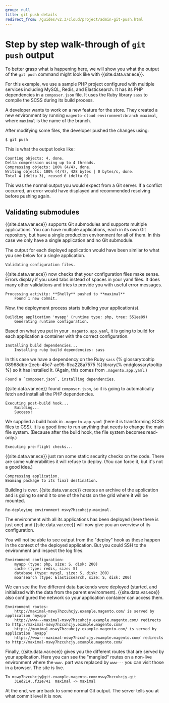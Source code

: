 ```yaml
---
group: null
title: git push details
redirect_from: /guides/v2.3/cloud/project/admin-git-push.html
---
```


# Step by step walk-through of `git push` output

To better grasp what is happening here, we will show you what the output of the `git push` command might look like with {{site.data.var.ece}}.

For this example, we use a sample PHP project configured with multiple services including MySQL, Redis, and Elasticsearch. It has its PHP dependencies in a `composer.json` file. It uses the Ruby library `sass` to compile the SCSS during its build process.

A developer wants to work on a new feature for the store. They created a new environment by running `magento-cloud environment:branch maximal`, where `maximal` is the name of the branch.

After modifying some files, the developer pushed the changes using:

```
$ git push
```

This is what the output looks like:

```
Counting objects: 4, done.
Delta compression using up to 4 threads.
Compressing objects: 100% (4/4), done.
Writing objects: 100% (4/4), 428 bytes | 0 bytes/s, done.
Total 4 (delta 3), reused 0 (delta 0)
```

This was the normal output you would expect from a Git server. If a conflict occurred, an error would have displayed and recommended resolving before pushing again.

## Validating submodules

{{site.data.var.ece}} supports Git submodules and supports multiple applications. You can have multiple applications, each in its own Git repository, but have a single production environment for all of them. In this case we only have a single application and no Git submodule.

The output for each deployed application would have been similar to what you see below for a single application.

```
Validating configuration files.
```

{{site.data.var.ece}} now checks that your configuration files make sense. Errors display if you used tabs instead of spaces in your yaml files. It does many other validations and tries to provide you with useful error messages.

```
Processing activity: **Shelly** pushed to **maximal**
    Found 1 new commit.
```

Now, the deployment process starts building your application(s).

```
Building application 'myapp' (runtime type: php, tree: 551ee89)
    Generating runtime configuration.
```

Based on what you put in your `.magento.app.yaml`, it is going to build for each application a container with the correct configuration.

```
Installing build dependencies...
    Installing ruby build dependencies: sass
```

In this case we have a dependency on the Ruby  `sass` {% glossarytooltip 08968dbb-2eeb-45c7-ae95-ffca228a7575 %}library{% endglossarytooltip %} so it has installed it. (Again, this comes from `.magento.app.yaml`.)

```
Found a `composer.json`, installing dependencies.
```

{{site.data.var.ece}} found `composer.json`, so it is going to automatically fetch and install all the PHP dependencies.

```
Executing post-build hook...
    Building...
    Success!
```

We supplied a build hook in `.magento.app.yaml` (here it is transforming SCSS files to CSS). It is a good time to run  anything that needs to change the main file system. (Because after the build hook, the file system becomes read-only.)

```
Executing pre-flight checks...
```

{{site.data.var.ece}} just ran some static security checks on the code. There are some vulnerabilities it will refuse to deploy. (You can force it, but it's not a good idea.)

```
Compressing application.
Beaming package to its final destination.
```

Building is over. {{site.data.var.ece}} creates an archive of the application and is going to send it to one of the hosts on the grid where it will be mounted.

```
Re-deploying environment mswy7hzcuhcjy-maximal.
```

The environment with all its applications has been deployed (here there is just one) and {{site.data.var.ece}} will now give you an overview of its configuration.

You will not be able to see output from the "deploy" hook as these happen in the context of the deployed application. But you could SSH to the environment and inspect the log files.

```
Environment configuration:
    myapp (type: php, size: S, disk: 200)
    cache (type: redis, size: S)
    database (type: mysql, size: S, disk: 200)
    moarsearch (type: Elasticsearch, size: S, disk: 200)
```

We can see the five different data backends were deployed (started, and initialized with the data from the parent environment). {{site.data.var.ece}} also  configured the network so your application container can access them.

```
Environment routes:
    http://maximal-mswy7hzcuhcjy.example.magento.com/ is served by application `myapp`
    http://www---maximal-mswy7hzcuhcjy.example.magento.com/ redirects to http://maximal-mswy7hzcuhcjy.example.magento.com/
    https://maximal-mswy7hzcuhcjy.example.magento.com/ is served by application `myapp`
    https://www---maximal-mswy7hzcuhcjy.example.magento.com/ redirects to http://maximal-mswy7hzcuhcjy.example.magento.com/
```

Finally, {{site.data.var.ece}} gives you the different routes that are served by your application. Here you can see the "mangled" routes on a non-live environment where the `www.` part was replaced by `www---` you can visit those in a browser. The site is live.

```
To mswy7hzcuhcjy@git.example.magento.com:mswy7hzcuhcjy.git
    31ed214..f32e741  maximal -> maximal
```

At the end, we are back to some normal Git output. The server tells you at what commit level it is now.

